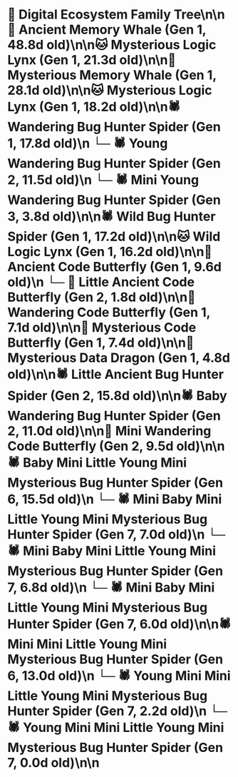 # 🌳 Digital Ecosystem Family Tree\n\n🐋 Ancient Memory Whale (Gen 1, 48.8d old)\n\n🐱 Mysterious Logic Lynx (Gen 1, 21.3d old)\n\n🐋 Mysterious Memory Whale (Gen 1, 28.1d old)\n\n🐱 Mysterious Logic Lynx (Gen 1, 18.2d old)\n\n🕷️ Wandering Bug Hunter Spider (Gen 1, 17.8d old)\n  └─ 🕷️ Young Wandering Bug Hunter Spider (Gen 2, 11.5d old)\n    └─ 🕷️ Mini Young Wandering Bug Hunter Spider (Gen 3, 3.8d old)\n\n🕷️ Wild Bug Hunter Spider (Gen 1, 17.2d old)\n\n🐱 Wild Logic Lynx (Gen 1, 16.2d old)\n\n🦋 Ancient Code Butterfly (Gen 1, 9.6d old)\n  └─ 🦋 Little Ancient Code Butterfly (Gen 2, 1.8d old)\n\n🦋 Wandering Code Butterfly (Gen 1, 7.1d old)\n\n🦋 Mysterious Code Butterfly (Gen 1, 7.4d old)\n\n🐉 Mysterious Data Dragon (Gen 1, 4.8d old)\n\n🕷️ Little Ancient Bug Hunter Spider (Gen 2, 15.8d old)\n\n🕷️ Baby Wandering Bug Hunter Spider (Gen 2, 11.0d old)\n\n🦋 Mini Wandering Code Butterfly (Gen 2, 9.5d old)\n\n🕷️ Baby Mini Little Young Mini Mysterious Bug Hunter Spider (Gen 6, 15.5d old)\n  └─ 🕷️ Mini Baby Mini Little Young Mini Mysterious Bug Hunter Spider (Gen 7, 7.0d old)\n  └─ 🕷️ Mini Baby Mini Little Young Mini Mysterious Bug Hunter Spider (Gen 7, 6.8d old)\n  └─ 🕷️ Mini Baby Mini Little Young Mini Mysterious Bug Hunter Spider (Gen 7, 6.0d old)\n\n🕷️ Mini Mini Little Young Mini Mysterious Bug Hunter Spider (Gen 6, 13.0d old)\n  └─ 🕷️ Young Mini Mini Little Young Mini Mysterious Bug Hunter Spider (Gen 7, 2.2d old)\n  └─ 🕷️ Young Mini Mini Little Young Mini Mysterious Bug Hunter Spider (Gen 7, 0.0d old)\n\n